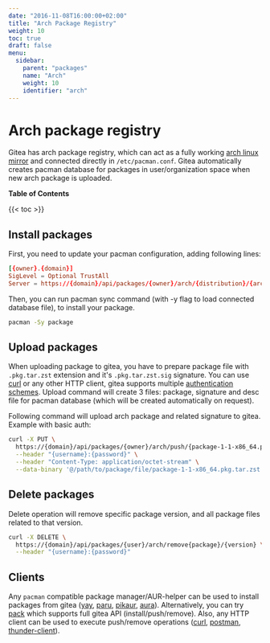 ```yaml
---
date: "2016-11-08T16:00:00+02:00"
title: "Arch Package Registry"
weight: 10
toc: true
draft: false
menu:
  sidebar:
    parent: "packages"
    name: "Arch"
    weight: 10
    identifier: "arch"
---
```


# Arch package registry

Gitea has arch package registry, which can act as a fully working [arch linux mirror](https://wiki.archlinux.org/title/mirrors) and connected directly in `/etc/pacman.conf`. Gitea automatically creates pacman database for packages in user/organization space when new arch package is uploaded.

**Table of Contents**

{{< toc >}}

## Install packages

First, you need to update your pacman configuration, adding following lines:

```conf
[{owner}.{domain}]
SigLevel = Optional TrustAll
Server = https://{domain}/api/packages/{owner}/arch/{distribution}/{architecture}
```

Then, you can run pacman sync command (with -y flag to load connected database file), to install your package.

```sh
pacman -Sy package
```

## Upload packages

When uploading package to gitea, you have to prepare package file with `.pkg.tar.zst` extension and it's `.pkg.tar.zst.sig` signature. You can use [curl](https://curl.se/) or any other HTTP client, gitea supports multiple [authentication schemes](https://docs.gitea.com/usage/authentication). Upload command will create 3 files: package, signature and desc file for pacman database (which will be created automatically on request).

Following command will upload arch package and related signature to gitea. Example with basic auth:

```sh
curl -X PUT \
  https://{domain}/api/packages/{owner}/arch/push/{package-1-1-x86_64.pkg.tar.zst}/{archlinux}/$(xxd -p package-1-1-x86_64.pkg.tar.zst.sig | tr -d '\n') \
  --header "{username}:{password}" \
  --header "Content-Type: application/octet-stream" \
  --data-binary '@/path/to/package/file/package-1-1-x86_64.pkg.tar.zst'
```

## Delete packages

Delete operation will remove specific package version, and all package files related to that version.

```sh
curl -X DELETE \
  https://{domain}/api/packages/{user}/arch/remove{package}/{version} \
  --header "{username}:{password}"
```

## Clients

Any `pacman` compatible package manager/AUR-helper can be used to install packages from gitea ([yay](https://github.com/Jguer/yay), [paru](https://github.com/Morganamilo/paru), [pikaur](https://github.com/actionless/pikaur), [aura](https://github.com/fosskers/aura)). Alternatively, you can try [pack](https://fmnx.su/core/pack) which supports full gitea API (install/push/remove). Also, any HTTP client can be used to execute push/remove operations ([curl](https://curl.se/), [postman](https://www.postman.com/), [thunder-client](https://www.thunderclient.com/)).
